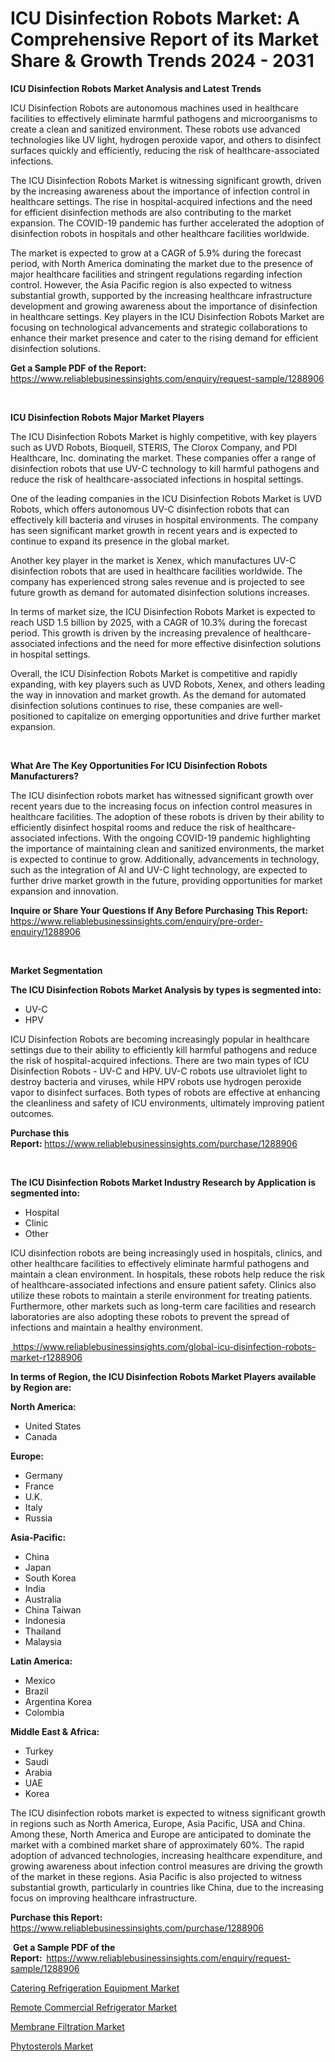 <p><h1>ICU Disinfection Robots Market: A Comprehensive Report of its Market Share & Growth Trends 2024 - 2031</h1></p><p><strong>ICU Disinfection Robots Market Analysis and Latest Trends</strong></p>
<p><p>ICU Disinfection Robots are autonomous machines used in healthcare facilities to effectively eliminate harmful pathogens and microorganisms to create a clean and sanitized environment. These robots use advanced technologies like UV light, hydrogen peroxide vapor, and others to disinfect surfaces quickly and efficiently, reducing the risk of healthcare-associated infections.</p><p>The ICU Disinfection Robots Market is witnessing significant growth, driven by the increasing awareness about the importance of infection control in healthcare settings. The rise in hospital-acquired infections and the need for efficient disinfection methods are also contributing to the market expansion. The COVID-19 pandemic has further accelerated the adoption of disinfection robots in hospitals and other healthcare facilities worldwide.</p><p>The market is expected to grow at a CAGR of 5.9% during the forecast period, with North America dominating the market due to the presence of major healthcare facilities and stringent regulations regarding infection control. However, the Asia Pacific region is also expected to witness substantial growth, supported by the increasing healthcare infrastructure development and growing awareness about the importance of disinfection in healthcare settings. Key players in the ICU Disinfection Robots Market are focusing on technological advancements and strategic collaborations to enhance their market presence and cater to the rising demand for efficient disinfection solutions.</p></p>
<p><strong>Get a Sample PDF of the Report:&nbsp;</strong> <a href="https://www.reliablebusinessinsights.com/enquiry/request-sample/1288906">https://www.reliablebusinessinsights.com/enquiry/request-sample/1288906</a></p>
<p>&nbsp;</p>
<p><strong>ICU Disinfection Robots Major Market Players</strong></p>
<p><p>The ICU Disinfection Robots Market is highly competitive, with key players such as UVD Robots, Bioquell, STERIS, The Clorox Company, and PDI Healthcare, Inc. dominating the market. These companies offer a range of disinfection robots that use UV-C technology to kill harmful pathogens and reduce the risk of healthcare-associated infections in hospital settings.</p><p>One of the leading companies in the ICU Disinfection Robots Market is UVD Robots, which offers autonomous UV-C disinfection robots that can effectively kill bacteria and viruses in hospital environments. The company has seen significant market growth in recent years and is expected to continue to expand its presence in the global market.</p><p>Another key player in the market is Xenex, which manufactures UV-C disinfection robots that are used in healthcare facilities worldwide. The company has experienced strong sales revenue and is projected to see future growth as demand for automated disinfection solutions increases.</p><p>In terms of market size, the ICU Disinfection Robots Market is expected to reach USD 1.5 billion by 2025, with a CAGR of 10.3% during the forecast period. This growth is driven by the increasing prevalence of healthcare-associated infections and the need for more effective disinfection solutions in hospital settings.</p><p>Overall, the ICU Disinfection Robots Market is competitive and rapidly expanding, with key players such as UVD Robots, Xenex, and others leading the way in innovation and market growth. As the demand for automated disinfection solutions continues to rise, these companies are well-positioned to capitalize on emerging opportunities and drive further market expansion.</p></p>
<p>&nbsp;</p>
<p><strong>What Are The Key Opportunities For ICU Disinfection Robots Manufacturers?</strong></p>
<p><p>The ICU disinfection robots market has witnessed significant growth over recent years due to the increasing focus on infection control measures in healthcare facilities. The adoption of these robots is driven by their ability to efficiently disinfect hospital rooms and reduce the risk of healthcare-associated infections. With the ongoing COVID-19 pandemic highlighting the importance of maintaining clean and sanitized environments, the market is expected to continue to grow. Additionally, advancements in technology, such as the integration of AI and UV-C light technology, are expected to further drive market growth in the future, providing opportunities for market expansion and innovation.</p></p>
<p><strong>Inquire or Share Your Questions If Any Before Purchasing This Report:</strong> <a href="https://www.reliablebusinessinsights.com/enquiry/pre-order-enquiry/1288906">https://www.reliablebusinessinsights.com/enquiry/pre-order-enquiry/1288906</a></p>
<p>&nbsp;</p>
<p><strong>Market Segmentation</strong></p>
<p><strong>The ICU Disinfection Robots Market Analysis by types is segmented into:</strong></p>
<p><ul><li>UV-C</li><li>HPV</li></ul></p>
<p><p>ICU Disinfection Robots are becoming increasingly popular in healthcare settings due to their ability to efficiently kill harmful pathogens and reduce the risk of hospital-acquired infections. There are two main types of ICU Disinfection Robots - UV-C and HPV. UV-C robots use ultraviolet light to destroy bacteria and viruses, while HPV robots use hydrogen peroxide vapor to disinfect surfaces. Both types of robots are effective at enhancing the cleanliness and safety of ICU environments, ultimately improving patient outcomes.</p></p>
<p><strong>Purchase this Report:&nbsp;</strong><a href="https://www.reliablebusinessinsights.com/purchase/1288906">https://www.reliablebusinessinsights.com/purchase/1288906</a></p>
<p>&nbsp;</p>
<p><strong>The ICU Disinfection Robots Market Industry Research by Application is segmented into:</strong></p>
<p><ul><li>Hospital</li><li>Clinic</li><li>Other</li></ul></p>
<p><p>ICU disinfection robots are being increasingly used in hospitals, clinics, and other healthcare facilities to effectively eliminate harmful pathogens and maintain a clean environment. In hospitals, these robots help reduce the risk of healthcare-associated infections and ensure patient safety. Clinics also utilize these robots to maintain a sterile environment for treating patients. Furthermore, other markets such as long-term care facilities and research laboratories are also adopting these robots to prevent the spread of infections and maintain a healthy environment.</p></p>
<p><a href="https://www.reliablebusinessinsights.com/global-icu-disinfection-robots-market-r1288906">&nbsp;https://www.reliablebusinessinsights.com/global-icu-disinfection-robots-market-r1288906</a></p>
<p><strong>In terms of Region, the ICU Disinfection Robots Market Players available by Region are:</strong></p>
<p>
    <p> <strong> North America: </strong>
        <ul>
            <li>United States</li>
            <li>Canada</li>
        </ul>
        </p> 
    <p> <strong> Europe: </strong>
        <ul>
            <li>Germany</li>
            <li>France</li>
            <li>U.K.</li>
            <li>Italy</li>
            <li>Russia</li>
        </ul>
        </p> 
    <p> <strong> Asia-Pacific: </strong>
        <ul>
            <li>China</li>
            <li>Japan</li>
            <li>South Korea</li>
            <li>India</li>
            <li>Australia</li>
            <li>China Taiwan</li>
            <li>Indonesia</li>
            <li>Thailand</li>
            <li>Malaysia</li>
        </ul>
        </p> 
    <p> <strong> Latin America: </strong>
        <ul>
            <li>Mexico</li>
            <li>Brazil</li>
            <li>Argentina Korea</li>
            <li>Colombia</li>
        </ul>
        </p> 
    <p> <strong> Middle East & Africa: </strong>
        <ul>
            <li>Turkey</li>
            <li>Saudi</li>
            <li>Arabia</li>
            <li>UAE</li>
            <li>Korea</li>
        </ul>
    </p>
    </p>
<p><p>The ICU disinfection robots market is expected to witness significant growth in regions such as North America, Europe, Asia Pacific, USA and China. Among these, North America and Europe are anticipated to dominate the market with a combined market share of approximately 60%. The rapid adoption of advanced technologies, increasing healthcare expenditure, and growing awareness about infection control measures are driving the growth of the market in these regions. Asia Pacific is also projected to witness substantial growth, particularly in countries like China, due to the increasing focus on improving healthcare infrastructure.</p></p>
<p><strong>Purchase this Report: </strong><a href="https://www.reliablebusinessinsights.com/purchase/1288906">https://www.reliablebusinessinsights.com/purchase/1288906</a></p>
<p>&nbsp;<strong>Get a Sample PDF of the Report:&nbsp;&nbsp;</strong><a href="https://www.reliablebusinessinsights.com/enquiry/request-sample/1288906">https://www.reliablebusinessinsights.com/enquiry/request-sample/1288906</a></p>
<p><strong></strong></p>
<p><p><a href="https://github.com/brentleyjimmiealvaradoz4l1rea/Market-Research-Report-List-3/blob/main/catering-refrigeration-equipment-market.md">Catering Refrigeration Equipment Market</a></p><p><a href="https://github.com/Angelnienowdseej3e45z3p8c/Market-Research-Report-List-3/blob/main/remote-commercial-refrigerator-market.md">Remote Commercial Refrigerator Market</a></p><p><a href="https://www.linkedin.com/pulse/navigating-global-membrane-filtration-market-landscape-trends-yggqc">Membrane Filtration Market</a></p><p><a href="https://www.linkedin.com/pulse/global-phytosterols-market-share-growth-opportunities-hqqge">Phytosterols Market</a></p></p>